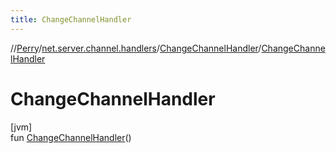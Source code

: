 ```yaml
---
title: ChangeChannelHandler
---
```

//[Perry](../../../index.html)/[net.server.channel.handlers](../index.html)/[ChangeChannelHandler](index.html)/[ChangeChannelHandler](-change-channel-handler.html)



# ChangeChannelHandler



[jvm]\
fun [ChangeChannelHandler](-change-channel-handler.html)()




